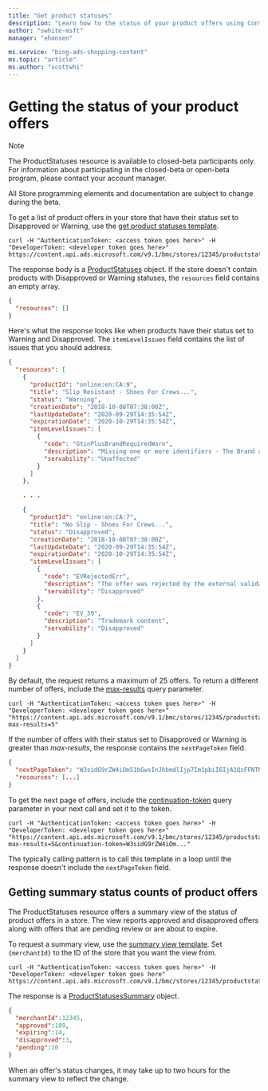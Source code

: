 ```yaml
---
title: "Get product statuses"
description: "Learn how to the status of your product offers using Content API."
author: "swhite-msft"
manager: "ehansen"

ms.service: "bing-ads-shopping-content"
ms.topic: "article"
ms.author: "scottwhi"
---
```


# Getting the status of your product offers

> [!NOTE]
> The ProductStatuses resource is available to closed-beta participants only. For information about participating in the closed-beta or open-beta program, please contact your account manager.
>
> All Store programming elements and documentation are subject to change during the beta.

To get a list of product offers in your store that have their status set to Disapproved or Warning, use the [get product statuses template](productstatus-resource.md#storesmerchantidproductstatuses). 


```curl
curl -H "AuthenticationToken: <access token goes here>" -H "DeveloperToken: <developer token goes here>"  https://content.api.ads.microsoft.com/v9.1/bmc/stores/12345/productstatuses
```

The response body is a [ProductStatuses](productstatus-resource.md#productstatuses) object. If the store doesn't contain products with Disapproved or Warning statuses, the `resources` field contains an empty array.

```json
{
  "resources": []
}
```

Here's what the response looks like when products have their status set to Warning and Disapproved. The `itemLevelIssues` field contains the list of issues that you should address.


```json
{
  "resources": [
    {
      "productId": "online:en:CA:9",
      "title": "Slip Resistant - Shoes For Crews...",
      "status": "Warning",
      "creationDate": "2018-10-08T07:38:00Z",
      "lastUpdateDate": "2020-09-29T14:35:54Z",
      "expirationDate": "2020-10-29T14:35:54Z",
      "itemLevelIssues": [
        {
          "code": "GtinPlusBrandRequiredWarn",
          "description": "Missing one or more identifiers - The Brand and GTIN or Brand and MPN are required.",
          "servability": "Unaffected"
        }
      ]
    },

    . . .

    {
      "productId": "online:en:CA:7",
      "title": "No Slip - Shoes For Crews...",
      "status": "Disapproved",
      "creationDate": "2018-10-08T07:38:00Z",
      "lastUpdateDate": "2020-09-29T14:35:54Z",
      "expirationDate": "2020-10-29T14:35:54Z",
      "itemLevelIssues": [
        {
          "code": "EVRejectedErr",
          "description": "The offer was rejected by the external validation component: EV.",
          "servability": "Disapproved"
        },
        {
          "code": "EV_39",
          "description": "Trademark content",
          "servability": "Disapproved"
        }
      ]
    }
  ]
}
```

By default, the request returns a maximum of 25 offers. To return a different number of offers, include the [max-results](productstatus-resource.md#maxresults) query parameter.

```curl
curl -H "AuthenticationToken: <access token goes here>" -H "DeveloperToken: <developer token goes here>"  "https://content.api.ads.microsoft.com/v9.1/bmc/stores/12345/productstatuses?max-results=5"
```

If the number of offers with their status set to Disapproved or Warning is greater than *max-results*, the response contains the `nextPageToken` field. 

```json
{
  "nextPageToken": "W3sidG9rZW4iOm51bGwsInJhbmdlIjp7Im1pbiI6IjA1QzFFNTNEMUYwRjg2IiwibWF4IjoiMDVDMUU1NUIyRDk3NEEifX1d",
  "resources": [...]
}
```

To get the next page of offers, include the [continuation-token](productstatus-resource.md#continuationtoken) query parameter in your next call and set it to the token.


```curl
curl -H "AuthenticationToken: <access token goes here>" -H "DeveloperToken: <developer token goes here>"  "https://content.api.ads.microsoft.com/v9.1/bmc/stores/12345/productstatuses?max-results=5&continuation-token=W3sidG9rZW4iOm..."
```

The typically calling pattern is to call this template in a loop until the response doesn't include the `nextPageToken` field.


## Getting summary status counts of product offers

The ProductStatuses resource offers a summary view of the status of product offers in a store. The view reports approved and disapproved offers along with offers that are pending review or are about to expire.

To request a summary view, use the [summary view template](productstatus-resource.md#storesmerchantidproductstatusessummary). Set `{merchantId}` to the ID of the store that you want the view from.

```curl
curl -H "AuthenticationToken: <access token goes here>" -H "DeveloperToken: <developer token goes here"  https://content.api.ads.microsoft.com/v9.1/bmc/stores/12345/productstatusessummary
```

The response is a [ProductStatusesSummary](productstatus-resource.md#productstatusessummary) object.

```json
{
  "merchantId":12345,
  "approved":189,
  "expiring":14,
  "disapproved":3,
  "pending":10
}
```

When an offer's status changes, it may take up to two hours for the summary view to reflect the change.
